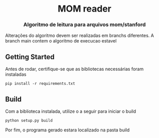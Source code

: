 <h1 align="center">MOM reader</h1>
<h3 align="center">Algoritmo de leitura para arquivos mom/stanford</h2>
<p>Alterações do algoritmo devem ser realizadas em branchs diferentes. A branch main contem o algoritmo de execucao estavel</p>

<h2>Getting Started</h2>
<p>Antes de rodar, certifique-se que as bibliotecas necessárias foram instaladas</p>

```
pip install -r requirements.txt
```

<h2>Build</h2>
<p>Com a biblioteca instalada, utilize o a seguir para iniciar o build</p>

```
python setup.py build
```
<p>Por fim, o programa gerado estara localizado na pasta build</p>
